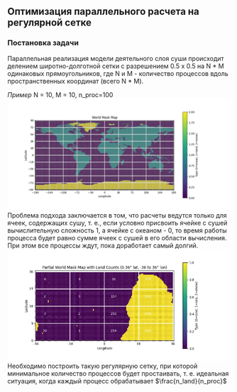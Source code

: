 ## Оптимизация параллельного расчета на регулярной сетке

### Постановка задачи 

Параллельная реализация модели деятельного слоя суши происходит делением
широтно-долготной сетки с разрешением 0.5 x 0.5
на N * M одинаковых прямоугольников,
где N и M - количество процессов вдоль пространственных координат (всего N * M).

_Пример_ N = 10, M = 10, n_proc=100
![mask_map.jpg](data/mask_map.jpg)
Проблема подхода заключается в том, что расчеты ведутся только для ячеек,
содержащих сушу, т. е., если условно присвоить ячейке с сушей вычислительную сложность 1,
а ячейке с океаном - 0, то время работы процесса будет равно сумме ячеек с сушей
в его области вычисления. При этом все процессы ждут, пока доработает самый долгий.
![mask_map_part.jpg](data/mask_map_part.jpg)
Необходимо построить такую регулярную сетку, при которой минимальное количество процессов будет простаивать,
т. е. идеальная ситуация, когда каждый процесс обрабатывает $\frac{n_land}{n_proc}$
